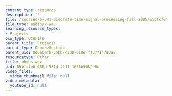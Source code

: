 ```yaml
---
content_type: resource
description: ''
file: /courses/6-341-discrete-time-signal-processing-fall-2005/65bfcfe0666d581df2111656b50b2e6c_mhuhs.wav
file_type: audio/x-wav
learning_resource_types:
- Projects
ocw_type: OCWFile
parent_title: Projects
parent_type: CourseSection
parent_uid: 0d6abafb-55bb-d2d0-610e-ff377147d3aa
resourcetype: Other
title: mhuhs.wav
uid: 65bfcfe0-666d-581d-f211-1656b50b2e6c
video_files:
  video_thumbnail_file: null
video_metadata:
  youtube_id: null
---
```

